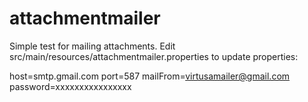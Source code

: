 # attachmentmailer

Simple test for mailing attachments. Edit src/main/resources/attachmentmailer.properties to update properties:

host=smtp.gmail.com
port=587
mailFrom=virtusamailer@gmail.com
password=xxxxxxxxxxxxxxxx
